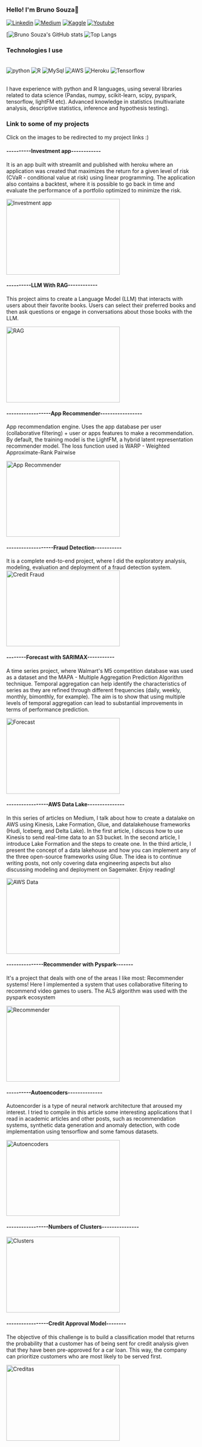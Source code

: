 ### Hello! I'm Bruno Souza👋

[![Linkedin](https://img.shields.io/badge/LinkedIn-0077B5?style=for-the-badge&logo=linkedin&logoColor=white)](https://www.linkedin.com/in/bruno-borges-de-souza-1b01b241/)
[![Medium](https://img.shields.io/badge/Medium-12100E?style=for-the-badge&logo=medium&logoColor=white)](https://medium.com/@brunoborges_38708)
[![Kaggle](https://img.shields.io/badge/Kaggle-20BEFF?style=for-the-badge&logo=Kaggle&logoColor=white)](https://www.kaggle.com/brunoborges95)
[![Youtube](https://img.shields.io/badge/YouTube-FF0000?style=for-the-badge&logo=youtube&logoColor=white)](https://www.youtube.com/channel/UCunU2gQ7M_A7TJ1snx-5cBA)

[![Bruno Souza's GitHub stats](https://github-readme-stats.vercel.app/api?username=Brunoborges95&show_icons=false&theme=radical)
![Top Langs](https://github-readme-stats.vercel.app/api/top-langs/?username=Brunoborges95&hide_progress=True)

### Technologies I use
<div style="display: inline_block"><br/>
  <img align="center" alt="python" src="https://img.shields.io/badge/Python-14354C?style=for-the-badge&logo=python&logoColor=white" />
  <img align="center" alt="R" src="https://img.shields.io/badge/R-276DC3?style=for-the-badge&logo=r&logoColor=white" />
  <img align="center" alt="MySql" src="https://img.shields.io/badge/MySQL-00000F?style=for-the-badge&logo=mysql&logoColor=white" />
  <img align="center" alt="AWS" src="https://img.shields.io/badge/Amazon_AWS-232F3E?style=for-the-badge&logo=amazon-aws&logoColor=white" />
  <img align="center" alt="Heroku" src="https://img.shields.io/badge/Heroku-430098?style=for-the-badge&logo=heroku&logoColor=white" />
  <img align="center" alt="Tensorflow" src="https://img.shields.io/badge/TensorFlow-FF6F00?style=for-the-badge&logo=tensorflow&logoColor=white" />
</div><br />

I have experience with python and R languages, using several libraries related to data science (Pandas, numpy, scikit-learn, scipy, pyspark, tensorflow, lightFM etc).
Advanced knowledge in statistics (multivariate analysis, descriptive statistics, inference and hypothesis testing).

### Link to some of my projects
Click on the images to be redirected to my project links :)
#### ----------Investment app------------
It is an app built with streamlit and published with heroku where an application was created that maximizes the return for a given level of risk (CVaR - conditional value at risk) using linear programming. The application also contains a backtest, where it is possible to go back in time and evaluate the performance of a portfolio optimized to minimize the risk.

[<img alt="Investment app" src="https://github.com/Brunoborges95/Brunoborges95/assets/36872369/f504021f-b480-42f9-8b2c-a9632a006932"  width="300" height="200">](https://efficientportfolio-083c7378fbb2.herokuapp.com/)

#### ----------LLM With RAG------------
This project aims to create a Language Model (LLM) that interacts with users about their favorite books. Users can select their preferred books and then ask questions or engage in conversations about those books with the LLM.

[<img alt="RAG" src="https://github.com/Brunoborges95/Brunoborges95/assets/36872369/1c50bbd0-7802-4195-ad8e-415969dfe912"
  width="300" height="200">](https://github.com/Brunoborges95/LLM-RAG/tree/main)

#### ------------------App Recommender-----------------
App recommendation engine. Uses the app database per user (collaborative filtering) + user or apps features to make a recommendation. By default, the training model is the LightFM, a hybrid latent representation recommender model. The loss function used is WARP - Weighted Approximate-Rank Pairwise 

[<img alt="App Recommender" src="https://encrypted-tbn0.gstatic.com/images?q=tbn:ANd9GcRbgbvoAXJNtukPaLxGAZTiJVY9ERi-Et7t5jsC-3t-72S1yl_URjMn4GWdYFn72YGYC00&usqp=CAU"  width="300" height="200">](https://github.com/Brunoborges95/Data-Science-Projects/tree/main/user-app-recommender)
#### -------------------Fraud Detection-----------
It is a complete end-to-end project, where I did the exploratory analysis, modeling, evaluation and deployment of a fraud detection system.
[<img alt="Credit Fraud" src="https://github.com/Brunoborges95/Brunoborges95/assets/36872369/59261a67-a3c8-481c-9215-ab859ff4f66e"  width="300" height="200">](https://github.com/Brunoborges95/E2E_DS_Fraud_Detection)

#### --------Forecast with SARIMAX-----------
A time series project, where Walmart's M5 competition database was used as a dataset and the MAPA - Multiple Aggregation Prediction Algorithm technique. Temporal aggregation can help identify the characteristics of series as they are refined through different frequencies (daily, weekly, monthly, bimonthly, for example). The aim is to show that using multiple levels of temporal aggregation can lead to substantial improvements in terms of performance prediction.

[<img alt="Forecast" src="https://github.com/Brunoborges95/Brunoborges95/assets/36872369/d2f10226-ad86-4166-98ed-7ab185919af9"  width="300" height="200">](https://www.kaggle.com/code/brunoborges95/m5-time-series-forecasting-using-mapa-sarimax)
#### -----------------AWS Data Lake---------------
In this series of articles on Medium, I talk about how to create a datalake on AWS using Kinesis, Lake Formation, Glue, and datalakehouse frameworks (Hudi, Iceberg, and Delta Lake).
In the first article, I discuss how to use Kinesis to send real-time data to an S3 bucket.
In the second article, I introduce Lake Formation and the steps to create one.
In the third article, I present the concept of a data lakehouse and how you can implement any of the three open-source frameworks using Glue.
The idea is to continue writing posts, not only covering data engineering aspects but also discussing modeling and deployment on Sagemaker. Enjoy reading!

[<img alt="AWS Data" src="https://miro.medium.com/v2/resize:fit:720/format:webp/1*4xgAidwmB9adVeA6pq0jbg.png"  width="300" height="200">](https://medium.com/@brunoborges_38708/the-road-of-data-in-aws-c8f5fdf37c19)
#### ---------------Recommender with Pyspark-------
It's a project that deals with one of the areas I like most: Recommender systems! Here I implemented a system that uses collaborative filtering to recommend video games to users. The ALS algorithm was used with the pyspark ecosystem

[<img alt="Recommender" src="https://miro.medium.com/v2/resize:fit:720/format:webp/1*VZ26etj-rCbLyr1RvzFnuw.png"  width="300" height="200">](https://medium.com/@brunoborges_38708/recommender-system-using-als-in-pyspark-10329e1d1ee1)

#### ----------Autoencoders--------------
Autoencorder is a type of neural network architecture that aroused my interest. I tried to compile in this article some interesting applications that I read in academic articles and other posts, such as recommendation systems, synthetic data generation and anomaly detection, with code implementation using tensorflow and some famous datasets.

[<img alt="Autoencoders" src="https://miro.medium.com/v2/resize:fit:720/format:webp/1*aiIb62GfeuGa4BEg7_CPJw.png"  width="300" height="200">](https://medium.com/@brunoborges_38708/unleashing-the-power-of-autoencoders-e0e019650de9)
#### -----------------Numbers of Clusters---------------
[<img alt="Clusters" src="https://github.com/Brunoborges95/Brunoborges95/assets/36872369/4e96df71-1538-43e5-b468-46fda163c5ce"  width="300" height="200">](https://www.linkedin.com/pulse/algoritmos-de-clusteriza%25C3%25A7%25C3%25A3o-m%25C3%25A9todos-para-definir-o-borges-de-souza/?trackingId=ZCt7jt8FRN6S6m05zLnVlw%3D%3D)
#### -----------------Credit Approval Model--------
The objective of this challenge is to build a classification model that returns the probability that a customer has of being sent for credit analysis given that they have been pre-approved for a car loan. This way, the company can prioritize customers who are most likely to be served first.

[<img alt="Creditas" src="https://github.com/Brunoborges95/Brunoborges95/assets/36872369/8c9397da-ed8e-44cd-b961-09af6547747a"  width="300" height="200">](https://github.com/Brunoborges95/Data-Science-Projects/blob/main/Processos_seletivos/desafio-ds-creditas/Desafio%20Data%20Science%20-%20Creditas.ipynb)



